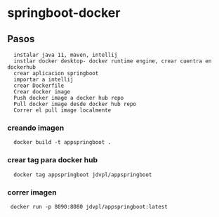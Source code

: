 # springboot-docker

## Pasos

```
  instalar java 11, maven, intellij
  instlar docker desktop- docker runtime engine, crear cuentra en dockerhub
  crear aplicacion springboot
  importar a intellij
  crear Dockerfile
  Crear docker image
  Push docker image a docker hub repo
  Pull docker image desde docker hub repo
  Correr el pull image localmente
```

### creando imagen

```
  docker build -t appspringboot . 
```

### crear tag para docker hub

```
  docker tag appspringboot jdvpl/appspringboot
```

### correr imagen

```
 docker run -p 8090:8080 jdvpl/appspringboot:latest
```